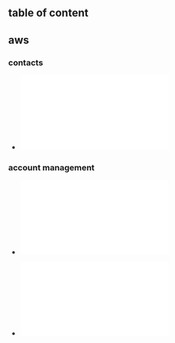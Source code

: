 ## table of content


## aws

### contacts

- ![aws team ](./aws-how-to-contacts.md)

### account management

- ![how to open an account](./aws-how-to-open-account.md)

- ![RIs](./RIs.md)
